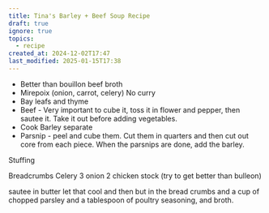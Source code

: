 ```yaml
---
title: Tina's Barley + Beef Soup Recipe
draft: true
ignore: true
topics:
  - recipe
created_at: 2024-12-02T17:47
last_modified: 2025-01-15T17:38
---
```

- Better than bouillon beef broth
- Mirepoix (onion, carrot, celery) No curry
- Bay leafs and thyme
- Beef - Very important to cube it, toss it in flower and pepper, then sautee it. Take it out before adding vegetables.
- Cook Barley separate
- Parsnip - peel and cube them. Cut them in quarters and then cut out core from each piece. When the parsnips are done, add the barley.


Stuffing

Breadcrumbs
Celery 3
onion 2
chicken stock (try to get better than bulleon)

sautee in butter let that cool and then but in the bread crumbs and a cup of chopped parsley and a tablespoon of poultry seasoning, and broth. 